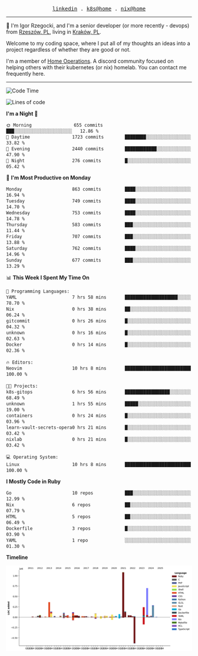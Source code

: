 <p align="center">
  <samp>
    <a href="https://www.linkedin.com/in/ajgon">linkedin</a> .
    <a href="https://github.com/deedee-ops/k8s-gitops">k8s@home</a> .
    <a href="https://github.com/deedee-ops/nixlab">nix@home</a>
  </samp>
</p>

----------------------------------------------------------------

:wave: I'm Igor Rzegocki, and I'm a senior developer (or more recently - devops) from [Rzeszów, PL](https://en.wikipedia.org/wiki/Rzesz%C3%B3w), living in [Kraków, PL](https://en.wikipedia.org/wiki/Krak%C3%B3w).

Welcome to my coding space, where I put all of my thoughts an ideas into a project regardless of whether they are good or not.

I'm a member of [Home Operations](https://discord.gg/home-operations). A discord community focused on helping others with their kubernetes (or nix) homelab. You can contact me frequently here.

----------------------------------------------------------------

<!--START_SECTION:waka-->
![Code Time](http://img.shields.io/badge/Code%20Time-321%20hrs%2052%20mins-blue)

![Lines of code](https://img.shields.io/badge/From%20Hello%20World%20I%27ve%20Written-4.1%20million%20lines%20of%20code-blue)

**I'm a Night 🦉** 

```text
🌞 Morning                655 commits         ███░░░░░░░░░░░░░░░░░░░░░░   12.86 % 
🌆 Daytime                1723 commits        ████████░░░░░░░░░░░░░░░░░   33.82 % 
🌃 Evening                2440 commits        ████████████░░░░░░░░░░░░░   47.90 % 
🌙 Night                  276 commits         █░░░░░░░░░░░░░░░░░░░░░░░░   05.42 % 
```
📅 **I'm Most Productive on Monday** 

```text
Monday                   863 commits         ████░░░░░░░░░░░░░░░░░░░░░   16.94 % 
Tuesday                  749 commits         ████░░░░░░░░░░░░░░░░░░░░░   14.70 % 
Wednesday                753 commits         ████░░░░░░░░░░░░░░░░░░░░░   14.78 % 
Thursday                 583 commits         ███░░░░░░░░░░░░░░░░░░░░░░   11.44 % 
Friday                   707 commits         ███░░░░░░░░░░░░░░░░░░░░░░   13.88 % 
Saturday                 762 commits         ████░░░░░░░░░░░░░░░░░░░░░   14.96 % 
Sunday                   677 commits         ███░░░░░░░░░░░░░░░░░░░░░░   13.29 % 
```


📊 **This Week I Spent My Time On** 

```text
💬 Programming Languages: 
YAML                     7 hrs 58 mins       ████████████████████░░░░░   78.70 % 
Nix                      0 hrs 38 mins       ██░░░░░░░░░░░░░░░░░░░░░░░   06.24 % 
gitcommit                0 hrs 26 mins       █░░░░░░░░░░░░░░░░░░░░░░░░   04.32 % 
unknown                  0 hrs 16 mins       █░░░░░░░░░░░░░░░░░░░░░░░░   02.63 % 
Docker                   0 hrs 14 mins       █░░░░░░░░░░░░░░░░░░░░░░░░   02.36 % 

🔥 Editors: 
Neovim                   10 hrs 8 mins       █████████████████████████   100.00 % 

🐱‍💻 Projects: 
k8s-gitops               6 hrs 56 mins       █████████████████░░░░░░░░   68.49 % 
unknown                  1 hrs 55 mins       █████░░░░░░░░░░░░░░░░░░░░   19.00 % 
containers               0 hrs 24 mins       █░░░░░░░░░░░░░░░░░░░░░░░░   03.96 % 
learn-vault-secrets-opera0 hrs 21 mins       █░░░░░░░░░░░░░░░░░░░░░░░░   03.42 % 
nixlab                   0 hrs 21 mins       █░░░░░░░░░░░░░░░░░░░░░░░░   03.42 % 

💻 Operating System: 
Linux                    10 hrs 8 mins       █████████████████████████   100.00 % 
```

**I Mostly Code in Ruby** 

```text
Go                       10 repos            ███░░░░░░░░░░░░░░░░░░░░░░   12.99 % 
Nix                      6 repos             ██░░░░░░░░░░░░░░░░░░░░░░░   07.79 % 
HTML                     5 repos             ██░░░░░░░░░░░░░░░░░░░░░░░   06.49 % 
Dockerfile               3 repos             █░░░░░░░░░░░░░░░░░░░░░░░░   03.90 % 
YAML                     1 repo              ░░░░░░░░░░░░░░░░░░░░░░░░░   01.30 % 
```



**Timeline**

![Lines of Code chart](https://raw.githubusercontent.com/ajgon/ajgon/master/assets/bar_graph.png)


<!--END_SECTION:waka-->
